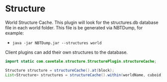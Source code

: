# Structure

World Structure Cache.  This plugin will look for the structures.db
database file in each world folder.  This file is be generated via
NBTDump, for example:

- `java -jar NBTDump.jar --structures world`

Client plugins can add their own structures to the database.

```java
import static com.cavetale.structure.StructurePlugin.structureCache;

Structure structure = structureCache().at(block);
List<Structure> structures = structureCache().within(worldName, cuboid);
```